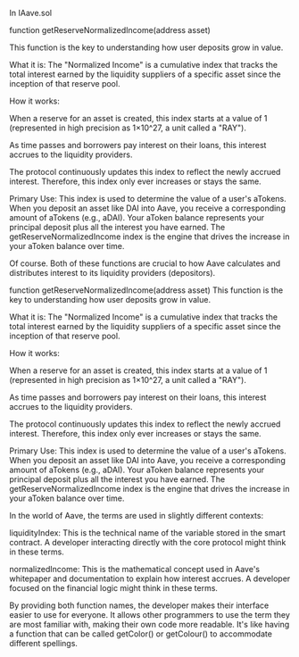 In IAave.sol

function getReserveNormalizedIncome(address asset)

This function is the key to understanding how user deposits grow in value.

What it is: The "Normalized Income" is a cumulative index that tracks the total interest earned by the liquidity suppliers of a specific asset since the inception of that reserve pool.

How it works:

When a reserve for an asset is created, this index starts at a value of 1 (represented in high precision as 1×10^27, a unit called a "RAY").

As time passes and borrowers pay interest on their loans, this interest accrues to the liquidity providers.

The protocol continuously updates this index to reflect the newly accrued interest. Therefore, this index only ever increases or stays the same.

Primary Use: This index is used to determine the value of a user's aTokens. When you deposit an asset like DAI into Aave, you receive a corresponding amount of aTokens (e.g., aDAI). Your aToken balance represents your principal deposit plus all the interest you have earned. The getReserveNormalizedIncome index is the engine that drives the increase in your aToken balance over time.

Of course. Both of these functions are crucial to how Aave calculates and distributes interest to its liquidity providers (depositors).


function getReserveNormalizedIncome(address asset)
This function is the key to understanding how user deposits grow in value.

What it is: The "Normalized Income" is a cumulative index that tracks the total interest earned by the liquidity suppliers of a specific asset since the inception of that reserve pool.

How it works:

When a reserve for an asset is created, this index starts at a value of 1 (represented in high precision as 1×10^27, a unit called a "RAY").

As time passes and borrowers pay interest on their loans, this interest accrues to the liquidity providers.

The protocol continuously updates this index to reflect the newly accrued interest. Therefore, this index only ever increases or stays the same.

Primary Use: This index is used to determine the value of a user's aTokens. When you deposit an asset like DAI into Aave, you receive a corresponding amount of aTokens (e.g., aDAI). Your aToken balance represents your principal deposit plus all the interest you have earned. The getReserveNormalizedIncome index is the engine that drives the increase in your aToken balance over time.


In the world of Aave, the terms are used in slightly different contexts:

liquidityIndex: This is the technical name of the variable stored in the smart contract. A developer interacting directly with the core protocol might think in these terms.

normalizedIncome: This is the mathematical concept used in Aave's whitepaper and documentation to explain how interest accrues. A developer focused on the financial logic might think in these terms.

By providing both function names, the developer makes their interface easier to use for everyone. It allows other programmers to use the term they are most familiar with, making their own code more readable. It's like having a function that can be called getColor() or getColour() to accommodate different spellings.

